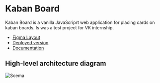 # Kaban Board

Kaban Board is a vanilla JavaScriprt web application for placing cards on kaban boards. Is was a test project for VK internship. 
- [Figma Layout](https://www.figma.com/file/GRQn8carvWJVsKJeWmIX6Pbr/Kanban)
- [Deployed version](https://asdisa.github.io/kaban-board/)
- [Documentation](https://asdisa.github.io/kaban-board/docs/)

## High-level architecture diagram
![Scema](https://pp.userapi.com/c849032/v849032655/18c3a8/jO0yE95IqIc.jpg)